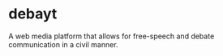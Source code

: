 # debayt
A web media platform that allows for free-speech and debate communication in a civil manner.

